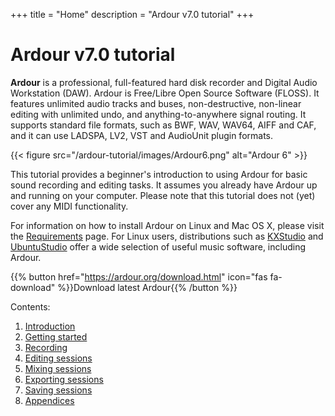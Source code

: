 +++
title = "Home"
description = "Ardour v7.0 tutorial"
+++

# Ardour v7.0 tutorial

**Ardour** is a professional, full-featured hard disk recorder and Digital Audio 
Workstation (DAW). Ardour is Free/Libre Open Source Software (FLOSS). It
features unlimited audio tracks and buses, non-destructive, non-linear
editing with unlimited undo, and anything-to-anywhere signal routing. It
supports standard file formats, such as BWF, WAV, WAV64, AIFF and CAF,
and it can use LADSPA, LV2, VST and AudioUnit plugin formats.

{{< figure src="/ardour-tutorial/images/Ardour6.png" alt="Ardour 6" >}}

This tutorial provides a beginner's introduction to using Ardour for basic sound 
recording and editing tasks. It assumes you already have Ardour up and running
on your computer. Please note that this tutorial does not (yet) cover any MIDI
functionality.

For information on how to install Ardour on Linux and Mac OS X, please visit the
[Requirements](https://ardour.org/requirements.html) page. For Linux users, 
distributions such as [KXStudio](http://kxstudio.sourceforge.net/)
and [UbuntuStudio](http://ubuntustudio.org/) offer a wide selection of useful
music software, including Ardour.

{{% button href="https://ardour.org/download.html" icon="fas fa-download" %}}Download latest Ardour{{% /button %}}

Contents:

1. [Introduction](introduction/)
2. [Getting started](getting-started/)
3. [Recording](recording/)
4. [Editing sessions](editing-sessions/)
5. [Mixing sessions](mixing-sessions/)
6. [Exporting sessions](exporting-sessions/)
7. [Saving sessions](saving-sessions/)
8. [Appendices](appendices/)
